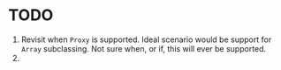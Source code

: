 TODO
====

1. Revisit when `Proxy` is supported. Ideal scenario would be support for `Array` subclassing. Not sure when, or if, this will ever be supported.
2. 
